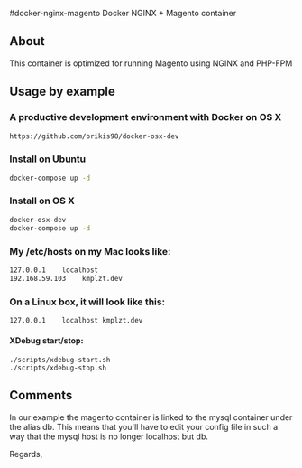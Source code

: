 #docker-nginx-magento
Docker NGINX + Magento container

## About

This container is optimized for running Magento using NGINX and PHP-FPM

## Usage by example

### A productive development environment with Docker on OS X

```sh
https://github.com/brikis98/docker-osx-dev
```

### Install on Ubuntu

```sh
docker-compose up -d
```

### Install on OS X

```sh
docker-osx-dev
docker-compose up -d
```

### My /etc/hosts on my Mac looks like:

```sh
127.0.0.1    localhost
192.168.59.103    kmplzt.dev
```

### On a Linux box, it will look like this:

```sh
127.0.0.1    localhost kmplzt.dev
```

#### XDebug start/stop:

```shell
./scripts/xdebug-start.sh
./scripts/xdebug-stop.sh
```

## Comments

In our example the magento container is linked to the mysql container under the alias db.
This means that you'll have to edit your config file in such a way that the mysql host is no longer localhost but db.


Regards,